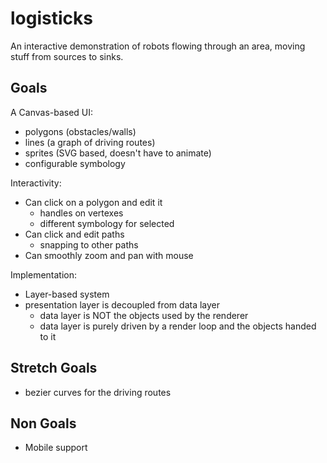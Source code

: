 # logisticks

An interactive demonstration of robots flowing through an area, moving stuff from sources to sinks.

## Goals

A Canvas-based UI:
- polygons (obstacles/walls)
- lines (a graph of driving routes)
- sprites (SVG based, doesn't have to animate)
- configurable symbology

Interactivity:
- Can click on a polygon and edit it
  - handles on vertexes
  - different symbology for selected
- Can click and edit paths
  - snapping to other paths
- Can smoothly zoom and pan with mouse

Implementation:
- Layer-based system
- presentation layer is decoupled from data layer
  - data layer is NOT the objects used by the renderer
  - data layer is purely driven by a render loop and the objects handed to it


## Stretch Goals
- bezier curves for the driving routes


## Non Goals
- Mobile support
